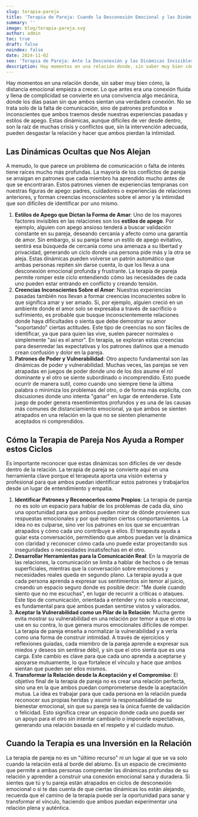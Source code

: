 ```yaml
---
slug: terapia-pareja
title: 'Terapia de Pareja: Cuando la Desconexión Emocional y las Dinámicas Invisibles Amenazan la Relación'
summary: ''
image: blog/terapia-pareja.svg
author: admin
toc: true
draft: false
noindex: false
date: 2024-11-02
seo: 'Terapia de Pareja: Ante la Desconexión y las Dinámicas Invisibles'
description: Hay momentos en una relación donde, sin saber muy bien cómo, la distancia emocional empieza a crecer. Lo que antes era una conexión fluida y llena de…
---
```


Hay momentos en una relación donde, sin saber muy bien cómo, la distancia emocional empieza a crecer. Lo que antes era una conexión fluida y llena de complicidad se convierte en una convivencia algo mecánica, donde los días pasan sin que ambos sientan una verdadera conexión. No se trata solo de la falta de comunicación, sino de patrones profundos e inconscientes que ambos traemos desde nuestras experiencias pasadas y estilos de apego. Estas dinámicas, aunque difíciles de ver desde dentro, son la raíz de muchas crisis y conflictos que, sin la intervención adecuada, pueden desgastar la relación y hacer que ambos pierdan la intimidad.

## Las Dinámicas Ocultas que Nos Alejan

A menudo, lo que parece un problema de comunicación o falta de interés tiene raíces mucho más profundas. La mayoría de los conflictos de pareja se arraigan en patrones que cada miembro ha aprendido mucho antes de que se encontraran. Estos patrones vienen de experiencias tempranas con nuestras figuras de apego: padres, cuidadores o experiencias de relaciones anteriores, y forman creencias inconscientes sobre el amor y la intimidad que son difíciles de identificar por uno mismo.

1. **Estilos de Apego que Dictan la Forma de Amar**: Uno de los mayores factores invisibles en las relaciones son los **estilos de apego**. Por ejemplo, alguien con apego ansioso tenderá a buscar validación constante en su pareja, deseando cercanía y afecto como una garantía de amor. Sin embargo, si su pareja tiene un estilo de apego evitativo, sentirá esa búsqueda de cercanía como una amenaza a su libertad y privacidad, generando un ciclo donde una persona pide más y la otra se aleja. Estas dinámicas pueden volverse un patrón automático que ambas personas repiten sin darse cuenta, lo que los lleva a una desconexión emocional profunda y frustrante. La terapia de pareja permite romper este ciclo entendiendo cómo las necesidades de cada uno pueden estar entrando en conflicto y creando tensión.
2. **Creencias Inconscientes Sobre el Amor**: Nuestras experiencias pasadas también nos llevan a formar creencias inconscientes sobre lo que significa amar y ser amado. Si, por ejemplo, alguien creció en un ambiente donde el amor solo se expresaba a través de sacrificio o sufrimiento, es probable que busque inconscientemente relaciones donde haya dificultades o sienta que debe demostrar su amor "soportando" ciertas actitudes. Este tipo de creencias no son fáciles de identificar, ya que para quien las vive, suelen parecer normales o simplemente "así es el amor". En terapia, se exploran estas creencias para desenredar las expectativas y los patrones dañinos que a menudo crean confusión y dolor en la pareja.
3. **Patrones de Poder y Vulnerabilidad**: Otro aspecto fundamental son las dinámicas de poder y vulnerabilidad. Muchas veces, las parejas se ven atrapadas en juegos de poder donde uno de los dos asume el rol dominante y el otro se siente subordinado o incomprendido. Esto puede ocurrir de manera sutil, como cuando uno siempre tiene la última palabra o minimiza los problemas del otro, o de forma más explícita, con discusiones donde uno intenta "ganar" en lugar de entenderse. Este juego de poder genera resentimientos profundos y es una de las causas más comunes de distanciamiento emocional, ya que ambos se sienten atrapados en una relación en la que no se sienten plenamente aceptados ni comprendidos.

## Cómo la Terapia de Pareja Nos Ayuda a Romper estos Ciclos

Es importante reconocer que estas dinámicas son difíciles de ver desde dentro de la relación. La terapia de pareja se convierte aquí en una herramienta clave porque el terapeuta aporta una visión externa y profesional para que ambos puedan identificar estos patrones y trabajarlos desde un lugar de entendimiento y empatía.

1. **Identificar Patrones y Reconocerlos como Propios**: La terapia de pareja no es solo un espacio para hablar de los problemas de cada día, sino una oportunidad para que ambos puedan mirar de dónde provienen sus respuestas emocionales y por qué repiten ciertos comportamientos. La idea no es culparse, sino ver los patrones en los que se encuentran atrapados y cómo cada uno contribuye a ellos. El terapeuta ayuda a guiar esta conversación, permitiendo que ambos puedan ver la dinámica con claridad y reconocer cómo cada uno puede estar proyectando sus inseguridades o necesidades insatisfechas en el otro.
2. **Desarrollar Herramientas para la Comunicación Real**: En la mayoría de las relaciones, la comunicación se limita a hablar de hechos o de temas superficiales, mientras que la conversación sobre emociones y necesidades reales queda en segundo plano. La terapia ayuda a que cada persona aprenda a expresar sus sentimientos sin temor al juicio, creando un espacio seguro donde es posible decir: "Me duele cuando siento que no me escuchas", en lugar de recurrir a críticas o ataques. Este tipo de comunicación, orientada a entender y no solo a reaccionar, es fundamental para que ambos puedan sentirse vistos y valorados.
3. **Aceptar la Vulnerabilidad como un Pilar de la Relación**: Mucha gente evita mostrar su vulnerabilidad en una relación por temor a que el otro la use en su contra, lo que genera muros emocionales difíciles de romper. La terapia de pareja enseña a normalizar la vulnerabilidad y a verla como una forma de construir intimidad. A través de ejercicios y reflexiones guiadas, cada miembro de la pareja aprende a expresar sus miedos y deseos sin sentirse débil, y sin que el otro sienta que es una carga. Este cambio es clave para que cada uno aprenda a aceptarse y apoyarse mutuamente, lo que fortalece el vínculo y hace que ambos sientan que pueden ser ellos mismos.
4. **Transformar la Relación desde la Aceptación y el Compromiso**: El objetivo final de la terapia de pareja no es crear una relación perfecta, sino una en la que ambos puedan comprometerse desde la aceptación mutua. La idea es trabajar para que cada persona en la relación pueda reconocer sus propias heridas y asumir la responsabilidad de su bienestar emocional, sin que su pareja sea la única fuente de validación o felicidad. Esto significa crear un espacio donde cada uno pueda ser un apoyo para el otro sin intentar cambiarlo o imponerle expectativas, generando una relación basada en el respeto y el cuidado mutuo.

## Cuando la Terapia es una Inversión en la Relación

La terapia de pareja no es un "último recurso" ni un lugar al que se va solo cuando la relación está al borde del abismo. Es un espacio de crecimiento que permite a ambas personas comprender las dinámicas profundas de su relación y aprender a construir una conexión emocional sana y duradera. Si sientes que tú y tu pareja están atrapados en ciclos de desconexión emocional o si te das cuenta de que ciertas dinámicas los están alejando, recuerda que el camino de la terapia puede ser la oportunidad para sanar y transformar el vínculo, haciendo que ambos puedan experimentar una relación plena y auténtica.
